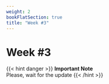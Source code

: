 ```yaml
---
weight: 2
bookFlatSection: true
title: "Week #3"
---
```


# **Week #3**

{{< hint danger >}}
**Important Note**  
Please, wait for the update
{{< /hint >}}
